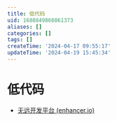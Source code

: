 ```yaml
---
title: 低代码
uid: 1688849860861373
aliases: []
categories: []
tags: []
createTime: '2024-04-17 09:55:17'
updateTime: '2024-04-19 15:45:34'
---
```


# 低代码

- [无远开发平台 (enhancer.io)](https://enhancer.io/)

